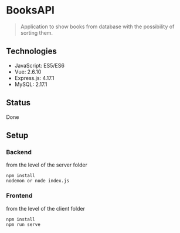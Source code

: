 # BooksAPI
>Application to show books from database with the possibility of sorting them.
## Technologies
* JavaScript: ES5/ES6
* Vue: 2.6.10
* Express.js: 4.17.1
* MySQL: 2.17.1
## Status
Done
## Setup
### Backend
from the level of the server folder
```
npm install
nodemon or node index.js
```
### Frontend
from the level of the client folder
```
npm install
npm run serve
```

